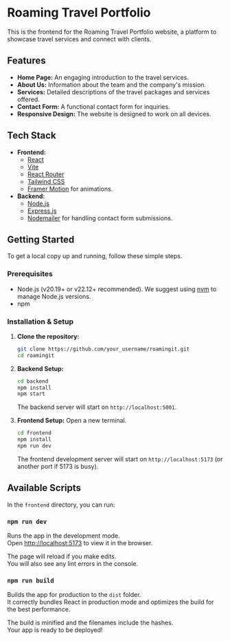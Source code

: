 # Roaming Travel Portfolio

This is the frontend for the Roaming Travel Portfolio website, a platform to showcase travel services and connect with clients.

## Features

*   **Home Page:** An engaging introduction to the travel services.
*   **About Us:** Information about the team and the company's mission.
*   **Services:** Detailed descriptions of the travel packages and services offered.
*   **Contact Form:** A functional contact form for inquiries.
*   **Responsive Design:** The website is designed to work on all devices.

## Tech Stack

*   **Frontend:**
    *   [React](https://reactjs.org/)
    *   [Vite](https://vitejs.dev/)
    *   [React Router](https://reactrouter.com/)
    *   [Tailwind CSS](https://tailwindcss.com/)
    *   [Framer Motion](https://www.framer.com/motion/) for animations.
*   **Backend:**
    *   [Node.js](https://nodejs.org/)
    *   [Express.js](https://expressjs.com/)
    *   [Nodemailer](https://nodemailer.com/) for handling contact form submissions.

## Getting Started

To get a local copy up and running, follow these simple steps.

### Prerequisites

*   Node.js (v20.19+ or v22.12+ recommended). We suggest using [nvm](https://github.com/coreybutler/nvm-windows) to manage Node.js versions.
*   npm

### Installation & Setup

1.  **Clone the repository:**
    ```sh
    git clone https://github.com/your_username/roamingit.git
    cd roamingit
    ```

2.  **Backend Setup:**
    ```sh
    cd backend
    npm install
    npm start
    ```
    The backend server will start on `http://localhost:5001`.

3.  **Frontend Setup:**
    Open a new terminal.
    ```sh
    cd frontend
    npm install
    npm run dev
    ```
    The frontend development server will start on `http://localhost:5173` (or another port if 5173 is busy).

## Available Scripts

In the `frontend` directory, you can run:

### `npm run dev`

Runs the app in the development mode.<br />
Open [http://localhost:5173](http://localhost:5173) to view it in the browser.

The page will reload if you make edits.<br />
You will also see any lint errors in the console.

### `npm run build`

Builds the app for production to the `dist` folder.<br />
It correctly bundles React in production mode and optimizes the build for the best performance.

The build is minified and the filenames include the hashes.<br />
Your app is ready to be deployed!
